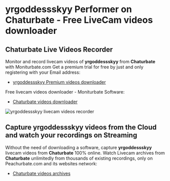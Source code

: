 # yrgoddessskyy Performer on Chaturbate - Free LiveCam videos downloader

## Chaturbate Live Videos Recorder

Monitor and record livecam videos of **yrgoddessskyy** from **Chaturbate** with Moniturbate.com
Get a premium trial for free by just and only registering with your Email address:
* [yrgoddessskyy Premium videos downloader](https://moniturbate.com/request-demo-licence-key.html)

Free livecam videos downloader - Moniturbate Software:
* [Chaturbate videos downloader](https://moniturbate.com/moniturbate-download-software.html)

![yrgoddessskyy livecam videos recorder](https://peachurnet.com/templates/moniturbate-software.png)


## Capture yrgoddessskyy videos from the Cloud and watch your recordings on Streaming

Without the need of downloading a software, capture **yrgoddessskyy** livecam videos from **Chaturbate** 100% online.
Watch Livecam archives from **Chaturbate** unlimitedly from thousands of existing recordings, only on Peachurbate.com and its websites network:
* [Chaturbate videos archives](https://peachurnet.com/)